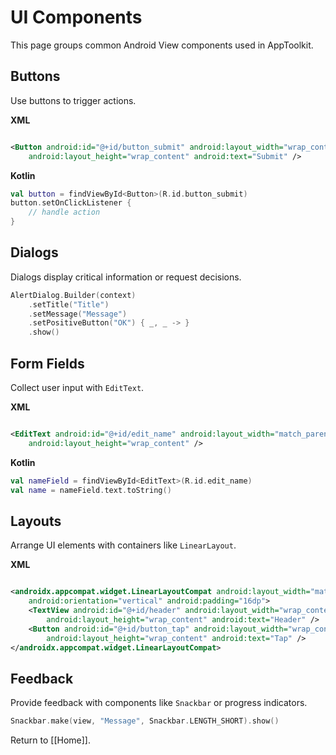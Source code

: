 # UI Components

This page groups common Android View components used in AppToolkit.

## Buttons

Use buttons to trigger actions.

**XML**

```xml

<Button android:id="@+id/button_submit" android:layout_width="wrap_content"
    android:layout_height="wrap_content" android:text="Submit" />
```

**Kotlin**

```kotlin
val button = findViewById<Button>(R.id.button_submit)
button.setOnClickListener {
    // handle action
}
```

## Dialogs

Dialogs display critical information or request decisions.

```kotlin
AlertDialog.Builder(context)
    .setTitle("Title")
    .setMessage("Message")
    .setPositiveButton("OK") { _, _ -> }
    .show()
```

## Form Fields

Collect user input with `EditText`.

**XML**

```xml

<EditText android:id="@+id/edit_name" android:layout_width="match_parent"
    android:layout_height="wrap_content" />
```

**Kotlin**

```kotlin
val nameField = findViewById<EditText>(R.id.edit_name)
val name = nameField.text.toString()
```

## Layouts

Arrange UI elements with containers like `LinearLayout`.

**XML**

```xml

<androidx.appcompat.widget.LinearLayoutCompat android:layout_width="match_parent" android:layout_height="wrap_content"
    android:orientation="vertical" android:padding="16dp">
    <TextView android:id="@+id/header" android:layout_width="wrap_content"
        android:layout_height="wrap_content" android:text="Header" />
    <Button android:id="@+id/button_tap" android:layout_width="wrap_content"
        android:layout_height="wrap_content" android:text="Tap" />
</androidx.appcompat.widget.LinearLayoutCompat>
```

## Feedback

Provide feedback with components like `Snackbar` or progress indicators.

```kotlin
Snackbar.make(view, "Message", Snackbar.LENGTH_SHORT).show()
```

Return to [[Home]].